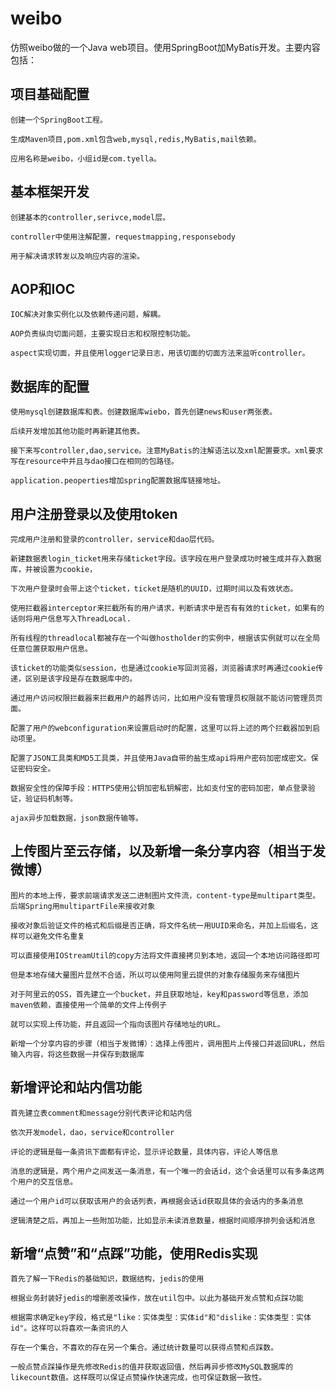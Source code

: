 # weibo
仿照weibo做的一个Java web项目。使用SpringBoot加MyBatis开发。主要内容包括：

## 项目基础配置


    创建一个SpringBoot工程。
    
    生成Maven项目,pom.xml包含web,mysql,redis,MyBatis,mail依赖。
    
    应用名称是weibo，小组id是com.tyella。
    

## 基本框架开发
    
    创建基本的controller,serivce,model层。
    
    controller中使用注解配置，requestmapping,responsebody
    
    用于解决请求转发以及响应内容的渲染。
    
## AOP和IOC

    IOC解决对象实例化以及依赖传递问题，解耦。
    
    AOP负责纵向切面问题，主要实现日志和权限控制功能。
    
    aspect实现切面，并且使用logger记录日志，用该切面的切面方法来监听controller。
    
## 数据库的配置

    使用mysql创建数据库和表。创建数据库wiebo，首先创建news和user两张表。
    
    后续开发增加其他功能时再新建其他表。
    
    接下来写controller,dao,service。注意MyBatis的注解语法以及xml配置要求。xml要求写在resource中并且与dao接口在相同的包路径。
    
    application.peoperties增加spring配置数据库链接地址。
    
## 用户注册登录以及使用token
    
    完成用户注册和登录的controller，service和dao层代码。
    
    新建数据表login_ticket用来存储ticket字段。该字段在用户登录成功时被生成并存入数据库，并被设置为cookie，
    
    下次用户登录时会带上这个ticket，ticket是随机的UUID，过期时间以及有效状态。
    
    使用拦截器interceptor来拦截所有的用户请求，判断请求中是否有有效的ticket，如果有的话则将用户信息写入ThreadLocal.
    
    所有线程的threadlocal都被存在一个叫做hostholder的实例中，根据该实例就可以在全局任意位置获取用户信息。
    
    该ticket的功能类似session，也是通过cookie写回浏览器，浏览器请求时再通过cookie传递，区别是该字段是存在数据库中的。
    
    通过用户访问权限拦截器来拦截用户的越界访问，比如用户没有管理员权限就不能访问管理员页面。
    
    配置了用户的webconfiguration来设置启动时的配置，这里可以将上述的两个拦截器加到启动项里。
    
    配置了JSON工具类和MD5工具类，并且使用Java自带的盐生成api将用户密码加密成密文。保证密码安全。
    
    数据安全性的保障手段：HTTPS使用公钥加密私钥解密，比如支付宝的密码加密，单点登录验证，验证码机制等。
    
    ajax异步加载数据，json数据传输等。
    
## 上传图片至云存储，以及新增一条分享内容（相当于发微博）

    图片的本地上传，要求前端请求发送二进制图片文件流，content-type是multipart类型。后端Spring用multipartFile来接收对象
    
    接收对象后验证文件的格式和后缀是否正确，将文件名统一用UUID来命名，并加上后缀名，这样可以避免文件名重复
    
    可以直接使用IOStreamUtil的copy方法将文件直接拷贝到本地，返回一个本地访问路径即可
    
    但是本地存储大量图片显然不合适，所以可以使用阿里云提供的对象存储服务来存储图片
    
    对于阿里云的OSS，首先建立一个bucket，并且获取地址，key和password等信息，添加maven依赖，直接使用一个简单的文件上传例子
    
    就可以实现上传功能，并且返回一个指向该图片存储地址的URL。
    
    新增一个分享内容的步骤（相当于发微博）：选择上传图片，调用图片上传接口并返回URL，然后输入内容，将这些数据一并保存到数据库
    
## 新增评论和站内信功能

    首先建立表comment和message分别代表评论和站内信
    
    依次开发model，dao，service和controller
    
    评论的逻辑是每一条资讯下面都有评论，显示评论数量，具体内容，评论人等信息
    
    消息的逻辑是，两个用户之间发送一条消息，有一个唯一的会话id，这个会话里可以有多条这两个用户的交互信息。
    
    通过一个用户id可以获取该用户的会话列表，再根据会话id获取具体的会话内的多条消息
    
    逻辑清楚之后，再加上一些附加功能，比如显示未读消息数量，根据时间顺序排列会话和消息
    
## 新增“点赞”和“点踩”功能，使用Redis实现

    首先了解一下Redis的基础知识，数据结构，jedis的使用
    
    根据业务封装好jedis的增删差改操作，放在util包中。以此为基础开发点赞和点踩功能
    
    根据需求确定key字段，格式是"like：实体类型：实体id"和"dislike：实体类型：实体id"。这样可以将喜欢一条资讯的人
    
    存在一个集合，不喜欢的存在另一个集合。通过统计数量可以获得点赞和点踩数。
    
    一般点赞点踩操作是先修改Redis的值并获取返回值，然后再异步修改MySQL数据库的likecount数值。这样既可以保证点赞操作快速完成，也可保证数据一致性。
    
    
    
    
